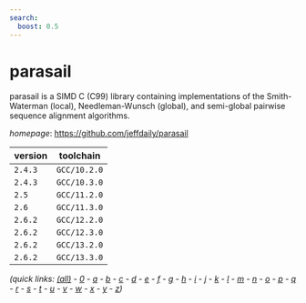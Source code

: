 ```yaml
---
search:
  boost: 0.5
---
```

# parasail

parasail is a SIMD C (C99) library containing implementations  of the Smith-Waterman (local), Needleman-Wunsch (global), and semi-global  pairwise sequence alignment algorithms.

*homepage*: <https://github.com/jeffdaily/parasail>

version | toolchain
--------|----------
``2.4.3`` | ``GCC/10.2.0``
``2.4.3`` | ``GCC/10.3.0``
``2.5`` | ``GCC/11.2.0``
``2.6`` | ``GCC/11.3.0``
``2.6.2`` | ``GCC/12.2.0``
``2.6.2`` | ``GCC/12.3.0``
``2.6.2`` | ``GCC/13.2.0``
``2.6.2`` | ``GCC/13.3.0``


*(quick links: [(all)](../index.md) - [0](../0/index.md) - [a](../a/index.md) - [b](../b/index.md) - [c](../c/index.md) - [d](../d/index.md) - [e](../e/index.md) - [f](../f/index.md) - [g](../g/index.md) - [h](../h/index.md) - [i](../i/index.md) - [j](../j/index.md) - [k](../k/index.md) - [l](../l/index.md) - [m](../m/index.md) - [n](../n/index.md) - [o](../o/index.md) - [p](../p/index.md) - [q](../q/index.md) - [r](../r/index.md) - [s](../s/index.md) - [t](../t/index.md) - [u](../u/index.md) - [v](../v/index.md) - [w](../w/index.md) - [x](../x/index.md) - [y](../y/index.md) - [z](../z/index.md))*

